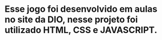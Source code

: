 # Esse jogo foi desenvolvido em aulas no site da DIO, nesse projeto foi utilizado HTML, CSS e JAVASCRIPT.
